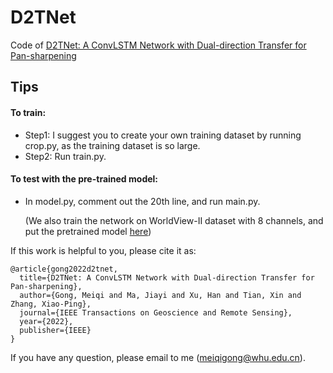 # D2TNet
Code of [D2TNet: A ConvLSTM Network with Dual-direction Transfer for Pan-sharpening](https://ieeexplore.ieee.org/abstract/document/9761261)

Tips
---------
#### To train:<br>
* Step1: I suggest you to create your own training dataset by running crop.py, as the training dataset is so large.
* Step2: Run train.py.

#### To test with the pre-trained model:<br>
* In model.py, comment out the 20th line, and run main.py.
  
  (We also train the network on WorldView-II dataset with 8 channels, and put the pretrained model [here](https://github.com/Meiqi-Gong/PSDNet/tree/main/D2TNet_models_WV2))

If this work is helpful to you, please cite it as:
```
@article{gong2022d2tnet,
  title={D2TNet: A ConvLSTM Network with Dual-direction Transfer for Pan-sharpening},
  author={Gong, Meiqi and Ma, Jiayi and Xu, Han and Tian, Xin and Zhang, Xiao-Ping},
  journal={IEEE Transactions on Geoscience and Remote Sensing},
  year={2022},
  publisher={IEEE}
}
```

If you have any question, please email to me (meiqigong@whu.edu.cn).

